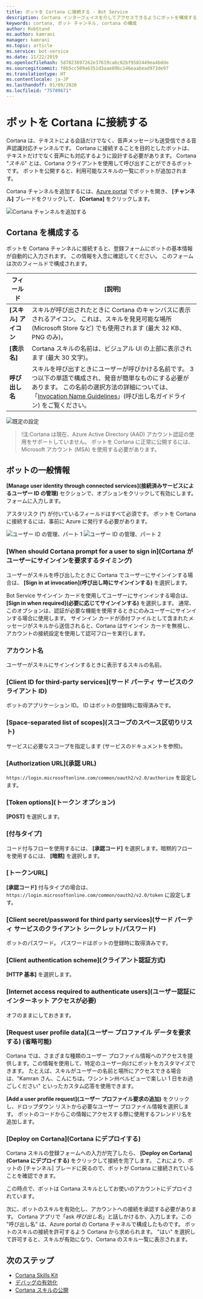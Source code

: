 ```yaml
---
title: ボットを Cortana に接続する - Bot Service
description: Cortana インターフェイスを介してアクセスできるようにボットを構成する方法について説明します。
keywords: cortana, ボット チャンネル, cortana の構成
author: RobStand
ms.author: kamrani
manager: kamrani
ms.topic: article
ms.service: bot-service
ms.date: 11/22/2019
ms.openlocfilehash: 5d7823697262e37619ca6c82bf9582449ea4bdde
ms.sourcegitcommit: f8b5cc509a6351d3aae89bc146eaabead973de97
ms.translationtype: HT
ms.contentlocale: ja-JP
ms.lasthandoff: 01/09/2020
ms.locfileid: "75789671"
---
```

# <a name="connect-a-bot-to-cortana"></a>ボットを Cortana に接続する

Cortana は、テキストによる会話だけでなく、音声メッセージも送受信できる音声認識対応チャンネルです。 Cortana に接続することを目的としたボットは、テキストだけでなく音声にも対応するように設計する必要があります。 Cortana "*スキル*" とは、Cortana クライアントを使用して呼び出すことができるボットです。 ボットを公開すると、利用可能なスキルの一覧にボットが追加されます。

Cortana チャンネルを追加するには、[Azure portal](https://portal.azure.com/) でボットを開き、 **[チャンネル]** ブレードをクリックして、 **[Cortana]** をクリックします。

![Cortana チャンネルを追加する](~/media/channels/cortana-addchannel.png)

## <a name="configure-cortana"></a>Cortana を構成する

ボットを Cortana チャンネルに接続すると、登録フォームにボットの基本情報が自動的に入力されます。 この情報を入念に確認してください。 このフォームは次のフィールドで構成されます。

| フィールド | [説明] |
|------|------|
| **[スキル] アイコン** | スキルが呼び出されたときに Cortana のキャンバスに表示されるアイコン。 これは、スキルを発見可能な場所 (Microsoft Store など) でも使用されます (最大 32 KB、PNG のみ)。|
| **[表示名]** | Cortana スキルの名前は、ビジュアル UI の上部に表示されます (最大 30 文字)。 |
| **呼び出し名** | スキルを呼び出すときにユーザーが呼びかける名前です。 3 つ以下の単語で構成され、発音が簡単なものにする必要があります。 この名前の選択方法の詳細については、「[Invocation Name Guidelines][invocation]」(呼び出し名ガイドライン) をご覧ください。|

![既定の設定](~/media/channels/cortana-defaultsettings.png)

>!注:Cortana は現在、Azure Active Directory (AAD) アカウント認証の使用をサポートしていません。 ボットを Cortana に正常に公開するには、Microsoft アカウント (MSA) を使用する必要があります。

## <a name="general-bot-information"></a>ボットの一般情報

**[Manage user identity through connected services]\(接続済みサービスによるユーザー ID の管理\)** セクションで、オプションをクリックして有効にします。 フォームに入力します。

アスタリスク (*) が付いているフィールドはすべて必須です。 ボットを Cortana に接続するには、事前に Azure に発行する必要があります。

![ユーザー ID の管理、パート 1](~/media/channels/cortana-manageidentity-1.png)
![ユーザー ID の管理、パート 2](~/media/channels/cortana-manageidentity-2.png)

### <a name="when-should-cortana-prompt-for-a-user-to-sign-in"></a>[When should Cortana prompt for a user to sign in]\(Cortana がユーザーにサインインを要求するタイミング\)

ユーザーがスキルを呼び出したときに Cortana でユーザーにサインインする場合は、 **[Sign in at invocation]\(呼び出し時にサインインする\)** を選択します。

Bot Service サインイン カードを使用してユーザーにサインインする場合は、 **[Sign in when required]\(必要に応じてサインインする\)** を選択します。 通常、このオプションは、認証が必要な機能を使用するときにのみユーザーにサインインする場合に使用します。 サインイン カードが添付ファイルとして含まれたメッセージがスキルから送信されると、Cortana はサインイン カードを無視し、アカウントの接続設定を使用して認可フローを実行します。

### <a name="account-name"></a>アカウント名

ユーザーがスキルにサインインするときに表示するスキルの名前。

### <a name="client-id-for-third-party-services"></a>[Client ID for third-party services]\(サード パーティ サービスのクライアント ID\)

ボットのアプリケーション ID。 ID はボットの登録時に取得済みです。

### <a name="space-separated-list-of-scopes"></a>[Space-separated list of scopes]\(スコープのスペース区切りリスト\)

サービスに必要なスコープを指定します (サービスのドキュメントを参照)。

### <a name="authorization-url"></a>[Authorization URL]\(承認 URL\)

`https://login.microsoftonline.com/common/oauth2/v2.0/authorize` を設定します。

### <a name="token-options"></a>[Token options]\(トークン オプション\)

**[POST]** を選択します。

### <a name="grant-type"></a>[付与タイプ]

コード付与フローを使用するには、 **[承認コード]** を選択します。暗黙的フローを使用するには、 **[暗黙]** を選択します。

### <a name="token-url"></a>[トークンURL]

**[承認コード]** 付与タイプの場合は、`https://login.microsoftonline.com/common/oauth2/v2.0/token` に設定します。

### <a name="client-secretpassword-for-third-party-services"></a>[Client secret/password for third party services]\(サード パーティ サービスのクライアント シークレット/パスワード\)

ボットのパスワード。 パスワードはボットの登録時に取得済みです。

### <a name="client-authentication-scheme"></a>[Client authentication scheme]\(クライアント認証方式\)

**[HTTP 基本]** を選択します。

### <a name="internet-access-required-to-authenticate-users"></a>[Internet access required to authenticate users]\(ユーザー認証にインターネット アクセスが必要\)

オフのままにしておきます。

### <a name="request-user-profile-data-optional"></a>[Request user profile data]\(ユーザー プロファイル データを要求する\) (省略可能)

Cortana では、さまざまな種類のユーザー プロファイル情報へのアクセスを提供します。この情報を使用して、特定のユーザー向けにボットをカスタマイズできます。 たとえば、スキルがユーザーの名前と場所にアクセスできる場合は、"Kamran さん、こんにちは。ワシントン州ベルビューで楽しい 1 日をお過ごしください" といったカスタム応答を使用できます。

**[Add a user profile request]\(ユーザー プロファイル要求の追加\)** をクリックし、ドロップダウン リストから必要なユーザー プロファイル情報を選択します。 ボットのコードからこの情報にアクセスする際に使用するフレンドリ名を追加します。

### <a name="deploy-on-cortana"></a>[Deploy on Cortana]\(Cortana にデプロイする\)

Cortana スキルの登録フォームへの入力が完了したら、 **[Deploy on Cortana]\(Cortana にデプロイする\)** をクリックして接続を完了します。 これにより、ボットの [チャンネル] ブレードに戻るので、ボットが Cortana に接続されていることを確認できます。

この時点で、ボットは Cortana スキルとしてお使いのアカウントにデプロイされています。

次に、ボットのスキルを有効化し、アカウントへの接続を承認する必要があります。 Cortana アプリで「ask *呼び出し名*」と話しかけるか、入力します。この "呼び出し名" は、Azure portal の Cortana チャネルで構成したものです。 ボットのスキルの接続を許可するよう Cortana から求められます。 "はい" を選択して許可すると、スキルが有効になり、Cortana のスキル一覧に表示されます。

## <a name="next-steps"></a>次のステップ

* [Cortana Skills Kit](https://aka.ms/CortanaSkillsKitOverview)
* [デバッグの有効化](bot-service-debug-cortana-skill.md)
* [Cortana スキルの公開][publish]

[invocation]: https://docs.microsoft.com/cortana/skills/cortana-invocation-guidelines
[publish]: https://docs.microsoft.com/cortana/skills/publish-skill
[CortanaEntity]: https://aka.ms/cortana-channel-data
